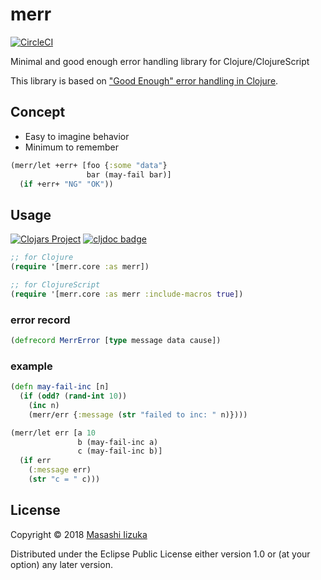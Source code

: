 # merr
[![CircleCI](https://circleci.com/gh/liquidz/merr.svg?style=svg)](https://circleci.com/gh/liquidz/merr)

Minimal and good enough error handling library for Clojure/ClojureScript

This library is based on ["Good Enough" error handling in Clojure](https://adambard.com/blog/acceptable-error-handling-in-clojure/).

## Concept

* Easy to imagine behavior
* Minimum to remember

```clj
(merr/let +err+ [foo {:some "data"}
                 bar (may-fail bar)]
  (if +err+ "NG" "OK"))
```

## Usage
[![Clojars Project](https://img.shields.io/clojars/v/merr.svg)](https://clojars.org/merr)
[![cljdoc badge](https://cljdoc.xyz/badge/merr/merr)](https://cljdoc.xyz/d/merr/merr/CURRENT)


```clj
;; for Clojure
(require '[merr.core :as merr])

;; for ClojureScript
(require '[merr.core :as merr :include-macros true])
```

### error record

```clj
(defrecord MerrError [type message data cause])
```

### example

```clj
(defn may-fail-inc [n]
  (if (odd? (rand-int 10))
    (inc n)
    (merr/err {:message (str "failed to inc: " n)})))

(merr/let err [a 10
               b (may-fail-inc a)
               c (may-fail-inc b)]
  (if err
    (:message err)
    (str "c = " c)))
```

## License

Copyright © 2018 [Masashi Iizuka](https://twitter.com/uochan)

Distributed under the Eclipse Public License either version 1.0 or (at
your option) any later version.

